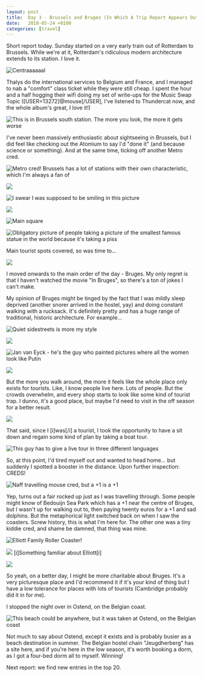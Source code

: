 ```yaml
---
layout: post
title:  Day 3 - Brussels and Bruges (In Which A Trip Report Appears Out of Nowhere)
date:   2018-05-24 +0100
categories: [travel]
---
```

Short report today. Sunday started on a very early train out of Rotterdam to Brussels. While we're at it, Rotterdam's ridiculous modern architecture extends to its station. I love it.

![Centraaaaaal](/assets/img/2018-05-24-benelux3-bruges-brussels/UOQSUKR.jpg)

Thalys do the international services to Belgium and France, and I managed to nab a "comfort" class ticket while they were still cheap. I spent the hour and a half hogging their wifi doing my set of write-ups for the Music Swap Topic ([USER=13272]@mouse[/USER], I've listened to Thundercat now, and the whole album's great, I love it!)

![This is in Brussels south station. The more you look, the more it gets worse](/assets/img/2018-05-24-benelux3-bruges-brussels/3WfkneJ.jpg)

I've never been massively enthusiastic about sightseeing in Brussels, but I did feel like checking out the Atomium to say I'd "done it" (and because science or something). And at the same time, ticking off another Metro cred.

![Metro cred! Brussels has a lot of stations with their own characteristic, which I'm always a fan of](/assets/img/2018-05-24-benelux3-bruges-brussels/ezdZcxK.jpg)

![](/assets/img/2018-05-24-benelux3-bruges-brussels/nb6SMu7.jpg)

![I swear I was supposed to be smiling in this picture](/assets/img/2018-05-24-benelux3-bruges-brussels/qaWYiy0.jpg)

![](/assets/img/2018-05-24-benelux3-bruges-brussels/R95a06V.jpg)

![Main square](/assets/img/2018-05-24-benelux3-bruges-brussels/9rzrWxv.jpg)

![Obligatory picture of people taking a picture of the smallest famous statue in the world because it's taking a piss](/assets/img/2018-05-24-benelux3-bruges-brussels/jw8n5Kv.jpg)

Main tourist spots covered, so was time to...

![](/assets/img/2018-05-24-benelux3-bruges-brussels/QmAgqNa.jpg)

I moved onwards to the main order of the day - Bruges. My only regret is that I haven't watched the movie "In Bruges", so there's a ton of jokes I can't make.



My opinion of Bruges might be tinged by the fact that I was mildly sleep deprived (another snorer arrived in the hostel, yay) and doing constant walking with a rucksack. It's definitely pretty and has a huge range of traditional, historic architecture. For example...

![Quiet sidestreets is more my style](/assets/img/2018-05-24-benelux3-bruges-brussels/TbPjTB1.jpg)

![](/assets/img/2018-05-24-benelux3-bruges-brussels/L13M6si.jpg)

![Jan van Eyck - he's the guy who painted pictures where all the women look like Putin](/assets/img/2018-05-24-benelux3-bruges-brussels/KCzoZp5.jpg)

![](/assets/img/2018-05-24-benelux3-bruges-brussels/xBtK3Hz.jpg)

But the more you walk around, the more it feels like the whole place only exists for tourists. Like, I know people live here. Lots of people. But the crowds overwhelm, and every shop starts to look like some kind of tourist trap. I dunno, it's a good place, but maybe I'd need to visit in the off season for a better result.

![](/assets/img/2018-05-24-benelux3-bruges-brussels/9y99U1L.jpg)

That said, since I [i]was[/i] a tourist, I took the opportunity to have a sit down and regain some kind of plan by taking a boat tour.

![This guy has to give a live tour in three different languages](/assets/img/2018-05-24-benelux3-bruges-brussels/lOVhgHe.jpg)

So, at this point, I'd tired myself out and wanted to head home... but suddenly I spotted a booster in the distance. Upon further inspection: CREDS!

![Naff travelling mouse cred, but a +1 is a +1](/assets/img/2018-05-24-benelux3-bruges-brussels/MQgMiWZ.jpg)

Yep, turns out a fair rocked up just as I was travelling through. Some people might know of Bedouijn Sea Park which has a +1 near the centre of Bruges, but I wasn't up for walking out to, then paying twenty euros for a +1 and sad dolphins. But the metaphorical light switched back on when I saw the coasters. Screw history, this is what I'm here for. The other one was a tiny kiddie cred, and shame be damned, that thing was mine.

![Elliott Family Roller Coaster!](/assets/img/2018-05-24-benelux3-bruges-brussels/J38g6Yk.jpg)

![](/assets/img/2018-05-24-benelux3-bruges-brussels/AJNkwrd.jpg)
[i]Something familiar about Elliott[i]

![](/assets/img/2018-05-24-benelux3-bruges-brussels/RmRLdji.jpg)

So yeah, on a better day, I might be more charitable about Bruges. It's a very picturesque place and I'd recommend it if it's your kind of thing but I have a low tolerance for places with lots of tourists (Cambridge probably did it in for me).

I stopped the night over in Ostend, on the Belgian coast.

![This beach could be anywhere, but it was taken at Ostend, on the Belgian coast](/assets/img/2018-05-24-benelux3-bruges-brussels/9v2n738.jpg)

 Not much to say about Ostend, except it exists and is probably busier as a beach destination in summer. The Belgian hostel chain "Jeugdherberg" has a site here, and if you're here in the low season, it's worth booking a dorm, as I got a four-bed dorm all to myself. Winning!

Next report: we find new entries in the top 20.